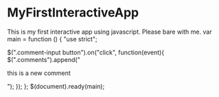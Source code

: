 MyFirstInteractiveApp
=====================

This is my first interactive app using javascript.
Please bare with me.
var main = function () {
	"use strict";

$(".comment-input button").on("click", function(event){
	$(".comments").append("<p>this is a new comment</p>");
});
};
	$(document).ready(main);

